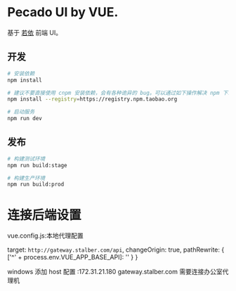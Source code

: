 # Pecado UI by VUE.
基于 [若依](http://ruoyi.vip) 前端 UI。

## 开发

```bash
# 安装依赖
npm install

# 建议不要直接使用 cnpm 安装依赖，会有各种诡异的 bug。可以通过如下操作解决 npm 下载速度慢的问题
npm install --registry=https://registry.npm.taobao.org

# 启动服务
npm run dev
```

## 发布

```bash
# 构建测试环境
npm run build:stage

# 构建生产环境
npm run build:prod
```

# 连接后端设置
 
vue.config.js:本地代理配置

[process.env.VUE_APP_BASE_API]: {
  target: `http://gateway.stalber.com/api`,
  changeOrigin: true,
  pathRewrite: {
    ['^' + process.env.VUE_APP_BASE_API]: ''
  }
}

windows 添加 host 配置 :172.31.21.180 gateway.stalber.com
需要连接办公室代理机
